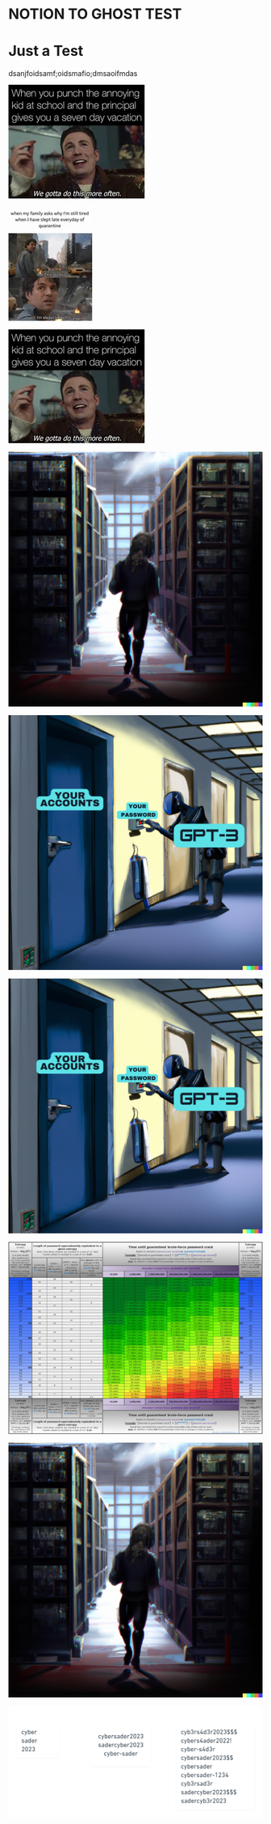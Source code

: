 # NOTION TO GHOST TEST

# Just a Test

dsanjfoidsamf;oidsmafio;dmsaoifmdas

![Untitled](NOTION%20TO%20GHOST%20TEST/Untitled.png)

![Untitled](NOTION%20TO%20GHOST%20TEST/Untitled%201.png)

![Untitled](NOTION%20TO%20GHOST%20TEST/Untitled%202.png)

![DALL·E 2023-01-17 21.08.02 - hacker walking through dark server warehouse, high detail digital painting.png](NOTION%20TO%20GHOST%20TEST/DALLE_2023-01-17_21.08.02_-.png)

![Robot-Cracking-pws.png](NOTION%20TO%20GHOST%20TEST/Robot-Cracking-pws.png)

![Robot-Cracking-pws.png](NOTION%20TO%20GHOST%20TEST/Robot-Cracking-pws%201.png)

![e3mGIFY (1).png](NOTION%20TO%20GHOST%20TEST/e3mGIFY_(1).png)

![DALL·E 2023-01-17 21.08.02 - hacker walking through dark server warehouse, high detail digital painting.png](NOTION%20TO%20GHOST%20TEST/DALLE_2023-01-17_21.08.02_-_hacker_walking_through_dark_server_warehouse_high_detail_digital_painting%201.png)

![hash-cracking@2x (11).png](NOTION%20TO%20GHOST%20TEST/hash-cracking2x_(11).png)